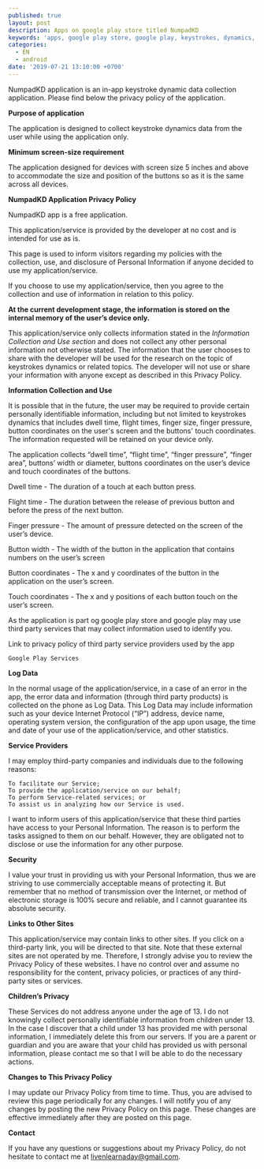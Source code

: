 ```yaml
---
published: true
layout: post
description: Apps on google play store titled NumpadKD
keywords: 'apps, google play store, google play, keystrokes, dynamics, app, android'
categories:
  - EN
  - android
date: '2019-07-21 13:10:00 +0700'
---
```

NumpadKD application is an in-app keystroke dynamic data collection application. Please find below the privacy policy of the application.


**Purpose of application**

The application is designed to collect keystroke dynamics data from the user while using the application only.



**Minimum screen-size requirement**

The application designed for devices with screen size 5 inches and above to accommodate the size and position of the buttons so as it is the same across all devices.



**NumpadKD Application Privacy Policy**

NumpadKD app is a free application.

This application/service is provided by the developer at no cost and is intended for use as is.

This page is used to inform visitors regarding my policies with the collection, use, and disclosure of Personal Information if anyone decided to use my application/service. 

If you choose to use my application/service, then you agree to the collection and use of information in relation to this policy. 

**At the current development stage, the information is stored on the internal memory of the user’s device only.**

This application/service only collects information stated in the _Information Collection and Use section_ and does not collect any other personal information not otherwise stated. The information that the user chooses to share with the developer will be used for the research on the topic of keystrokes dynamics or related topics. The developer will not use or share your information with anyone except as described in this Privacy Policy. 


**Information Collection and Use**

It is possible that in the future, the user may be required to provide certain personally identifiable information, including but not limited to keystrokes dynamics that includes dwell time, flight times, finger size, finger pressure, button coordinates on the user's screen and the buttons' touch coordinates. The information requested will be retained on your device only. 


The application collects “dwell time”, “flight time”, “finger pressure”, “finger area”, buttons’ width or diameter, buttons coordinates on the user’s device and touch coordinates of the buttons. 


Dwell time - The duration of a touch at each button press.

Flight time - The duration between the release of previous button and before the press of the next button.

Finger pressure - The amount of pressure detected on the screen of the user’s device.

Button width - The width of the button in the application  that contains numbers on the user’s screen

Button coordinates - The x and y coordinates of the button in the application on the user’s screen.

Touch coordinates  - The x and y positions of each button touch on the user’s screen.


As the application is part og google play store and google play may use third party services that may collect information used to identify you. 

Link to privacy policy of third party service providers used by the app 

    Google Play Services


**Log Data**


In the normal usage of the application/service, in a case of an error in the app, the error data and information (through third party products) is collected on the phone as Log Data. This Log Data may include information such as your device Internet Protocol (“IP”) address, device name, operating system version, the configuration of the app upon usage, the time and date of your use of the application/service, and other statistics. 



**Service Providers**

I may employ third-party companies and individuals due to the following reasons: 

    To facilitate our Service;
    To provide the application/service on our behalf;
    To perform Service-related services; or
    To assist us in analyzing how our Service is used.

I want to inform users of this application/service that these third parties have access to your Personal Information. The reason is to perform the tasks assigned to them on our behalf. However, they are obligated not to disclose or use the information for any other purpose. 


**Security**


I value your trust in providing us with your Personal Information, thus we are striving to use commercially acceptable means of protecting it. But remember that no method of transmission over the Internet, or method of electronic storage is 100% secure and reliable, and I cannot guarantee its absolute security. 


**Links to Other Sites**


This application/service may contain links to other sites. If you click on a third-party link, you will be directed to that site. Note that these external sites are not operated by me. Therefore, I strongly advise you to review the Privacy Policy of these websites. I have no control over and assume no responsibility for the content, privacy policies, or practices of any third-party sites or services. 


**Children’s Privacy**

These Services do not address anyone under the age of 13. I do not knowingly collect personally identifiable information from children under 13. In the case I discover that a child under 13 has provided me with personal information, I immediately delete this from our servers. If you are a parent or guardian and you are aware that your child has provided us with personal information, please contact me so that I will be able to do the necessary actions.


**Changes to This Privacy Policy**

I may update our Privacy Policy from time to time. Thus, you are advised to review this page periodically for any changes. I will notify you of any changes by posting the new Privacy Policy on this page. These changes are effective immediately after they are posted on this page. 


**Contact**

If you have any questions or suggestions about my Privacy Policy, do not hesitate to contact me at livenlearnaday@gmail.com.
